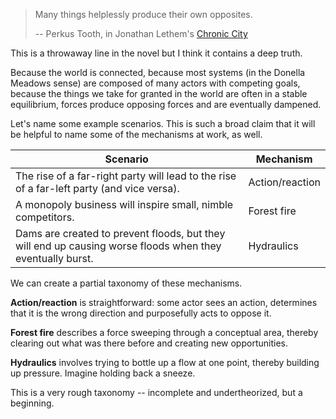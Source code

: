 > Many things helplessly produce their own opposites.
> 
> -- Perkus Tooth, in Jonathan Lethem's [Chronic City](https://amzn.to/31N3kWI)

This is a throwaway line in the novel but I think it contains a deep truth.

Because the world is connected, because most systems (in the Donella Meadows sense) are composed of many actors with competing goals, because the things we take for granted in the world are often in a stable equilibrium, forces produce opposing forces and are eventually dampened.

Let's name some example scenarios. This is such a broad claim that it will be helpful to name some of the mechanisms at work, as well. 

| Scenario                                                                                                  | Mechanism       |
|-----------------------------------------------------------------------------------------------------------|-----------------|
| The rise of a far-right party will lead to the rise of a far-left party (and vice versa).                 | Action/reaction |
| A monopoly business will inspire small, nimble competitors.                                               | Forest fire     |
| Dams are created to prevent floods, but they will end up causing worse floods when they eventually burst. | Hydraulics      |

We can create a partial taxonomy of these mechanisms.

__Action/reaction__ is straightforward: some actor sees an action, determines that it is the wrong direction and purposefully acts to oppose it.

__Forest fire__ describes a force sweeping through a conceptual area, thereby clearing out what was there before and creating new opportunities. 

__Hydraulics__ involves trying to bottle up a flow at one point, thereby building up pressure. Imagine holding back a sneeze.

This is a very rough taxonomy -- incomplete and undertheorized, but a beginning.

